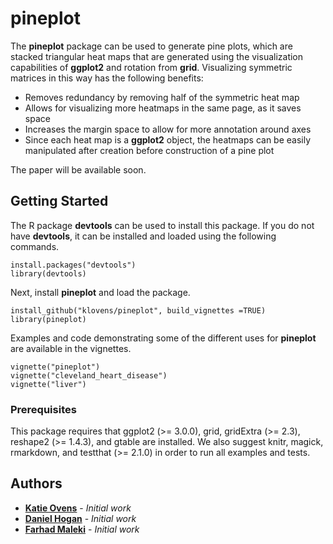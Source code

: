 # pineplot

The **pineplot** package can be used to generate pine plots, which are stacked triangular heat maps that are generated using the visualization capabilities of **ggplot2** and rotation from **grid**. Visualizing symmetric matrices in this way has the following benefits:

- Removes redundancy by removing half of the symmetric heat map
- Allows for visualizing more heatmaps in the same page, as it saves space
- Increases the margin space to allow for more annotation around axes
- Since each heat map is a **ggplot2** object, the heatmaps can be easily manipulated after creation before construction of a pine plot

The paper will be available soon.

<!-- ![pineplot](vignettes/images/example.jpg) -->

## Getting Started

The R package **devtools** can be used to install this package. If you do not have **devtools**, it can be installed and loaded using the following commands.
```
install.packages("devtools")
library(devtools)
```
Next, install **pineplot** and load the package.

```
install_github("klovens/pineplot", build_vignettes =TRUE)
library(pineplot)
```
Examples and code demonstrating some of the different uses for **pineplot** are available in the vignettes.

```
vignette("pineplot")
vignette("cleveland_heart_disease")
vignette("liver")
```

### Prerequisites
This package requires that ggplot2 (>= 3.0.0), grid, gridExtra (>= 2.3), reshape2 (>= 1.4.3), and gtable are installed. We also suggest knitr, magick, rmarkdown, and testthat (>= 2.1.0) in order to run all examples and tests.

## Authors

* [**Katie Ovens**](https://github.com/klovens) - *Initial work* 
* [**Daniel Hogan**](https://github.com/djhogan) - *Initial work* 
* [**Farhad Maleki**](https://github.com/FarhadMaleki) - *Initial work*
